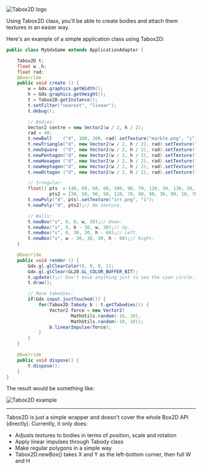 ![Tabox2D logo](http://s22.postimg.org/qm3cr4ma5/logo_Tabox2_D.png)

Using Tabox2D class, you'll be able to create bodies and attach them textures in an easier way.

Here's an example of a simple application class using Tabox2D:
```java
public class MyGdxGame extends ApplicationAdapter {

	Tabox2D t;
    float w ,h;
    float rad;
	@Override
	public void create () {
        w = Gdx.graphics.getWidth();
        h = Gdx.graphics.getHeight();
        t = Tabox2D.getInstance();
        t.setFilter("nearest", "linear");
        t.debug();

        // Bodies:
        Vector2 centre = new Vector2(w / 2, h / 2);
        rad = 40;
        t.newBall    ("d", 100, 200, rad).setTexture("marble.png", "i");
        t.newTriangle("d", new Vector2(w / 2, h / 2), rad).setTexture("triangle.png", "i");
        t.newSquare  ("d", new Vector2(w / 2, h / 2), rad).setTexture("square.png", "i");
        t.newPentagon("d", new Vector2(w / 2, h / 2), rad).setTexture("pentagon.png", "i");
        t.newHexagon ("d", new Vector2(w / 2, h / 2), rad).setTexture("hexagon.png", "i");
        t.newHeptagon("d", new Vector2(w / 2, h / 2), rad).setTexture("heptagon.png", "i");
        t.newOctagon ("d", new Vector2(w / 2, h / 2), rad).setTexture("octagon.png", "i");

        // Irregular:
        float[] pts  = {40, 60, 60, 60, 100, 90, 70, 120, 30, 130, 20, 70},
                pts2 = {30, 50, 90, 50, 110, 70, 90, 90, 30, 90, 10, 70};
        t.newPoly("d", pts).setTexture("irr.png", "i");
        t.newPoly("d", pts2);// No texture.

        // Walls:
        t.newBox("s", 0, 0, w, 30);// Down.
        t.newBox("s", 0, h - 30, w, 30);// Up.
        t.newBox("s", 0, 30, 30, h - 60);// Left.
        t.newBox("s", w - 30, 30, 30, h - 60);// Right.
	}

	@Override
	public void render () {
        Gdx.gl.glClearColor(0, 0, 0, 1);
        Gdx.gl.glClear(GL20.GL_COLOR_BUFFER_BIT);
        t.update();// Don't move anything just to see the cyan circle.
        t.draw();

        // Move tabodies:
        if(Gdx.input.justTouched()) {
            for(Tabox2D.Tabody b : t.getTabodies()) {
                Vector2 force = new Vector2(
                        MathUtils.random(-10, 10),
                        MathUtils.random(-10, 10));
                b.linearImpulse(force);
            }
        }
	}

    @Override
    public void dispose() {
        t.dispose();
    }
}
```

The result would be something like:

![Tabox2D example](http://s2.postimg.org/rnq3zmovt/ss_tabox2d.png)

***

Tabox2D is just a simple wrapper and doesn't cover the whole Box2D API (directly). Currently, it only does:

* Adjusts textures to bodies in terms of position, scale and rotation
* Apply linear impulses through Tabody class
* Make regular polygons in a simple way
* Tabox2D.newBox() takes X and Y as the left-bottom corner, then full W and H
